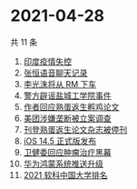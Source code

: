 # 2021-04-28

共 11 条

<!-- BEGIN ZHIHUSEARCH -->
<!-- 最后更新时间 Wed Apr 28 2021 11:07:47 GMT+0800 (China Standard Time) -->
1. [印度疫情失控](https://www.zhihu.com/search?q=印度疫情)
1. [张恒语音聊天记录](https://www.zhihu.com/search?q=张恒郑爽)
1. [李光洙将从 RM 下车](https://www.zhihu.com/search?q=李光洙下车)
1. [警方辟谣盐城工学院事件](https://www.zhihu.com/search?q=盐城工学院)
1. [作者回应熟蛋返生孵鸡论文](https://www.zhihu.com/search?q=熟蛋返生论文)
1. [美团涉嫌垄断被立案调查](https://www.zhihu.com/search?q=美团垄断)
1. [刊登熟蛋返生论文杂志被停刊](https://www.zhihu.com/search?q=写真地理)
1. [iOS 14.5 正式版发布](https://www.zhihu.com/search?q=ios14.5正式版)
1. [卫健委回应肿瘤治疗黑幕](https://www.zhihu.com/search?q=肿瘤治疗黑幕)
1. [华为鸿蒙系统推送升级](https://www.zhihu.com/search?q=华为鸿蒙系统)
1. [2021 软科中国大学排名](https://www.zhihu.com/search?q=2021软科)
<!-- END ZHIHUSEARCH -->
